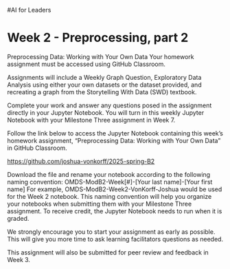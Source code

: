 #AI for Leaders
# Week 2 - Preprocessing, part 2


Preprocessing Data: Working with Your Own Data
Your homework assignment must be accessed using GitHub Classroom. 

Assignments will include a Weekly Graph Question, Exploratory Data Analysis using either your own datasets or the dataset provided, and recreating a graph from the Storytelling With Data (SWD) textbook.

Complete your work and answer any questions posed in the assignment directly in your Jupyter Notebook. You will turn in this weekly Jupyter Notebook with your Milestone Three assignment in Week 7.

Follow the link below to access the Jupyter Notebook containing this week’s homework assignment, “Preprocessing Data: Working with Your Own Data” in GitHub Classroom.

https://github.com/joshua-vonkorff/2025-spring-B2

Download the file and rename your notebook according to the following naming convention: OMDS-ModB2-Week[#]-[Your last name]-[Your first name] For example, OMDS-ModB2-Week2-VonKorff-Joshua would be used for the Week 2 notebook. This naming convention will help you organize your notebooks when submitting them with your Milestone Three assignment. To receive credit, the Jupyter Notebook needs to run when it is graded.

We strongly encourage you to start your assignment as early as possible. This will give you more time to ask learning facilitators questions as needed.

This assignment will also be submitted for peer review and feedback in Week 3.
